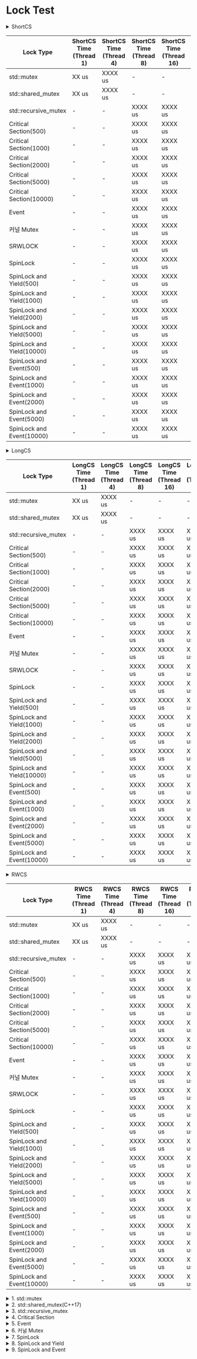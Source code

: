 # Lock Test

<details>
<summary>ShortCS</summary>

```cpp
template<typename T>
void ShortCriticalSection(T& lock, int threadOps) 
{
	for (int i = 0; i < threadOps; ++i) {
		WriteLockGuard wlg(lock);
		sharedData++;
	}
}
```
</details>   

| Lock Type     | ShortCS Time (Thread 1) | ShortCS Time (Thread 4) | ShortCS Time (Thread 8) | ShortCS Time (Thread 16) | ShortCS Time (Thread 25) |
|-----------------------------|--------------|-------------|----------------|----------------|----------------|
| std::mutex                  |  XX us       |  XXXX us    |      -         |      -         |      -         |
| std::shared_mutex           |  XX us       |  XXXX us    |      -         |      -         |      -         |
| std::recursive_mutex        |     -        |     -       |   XXXX us      |   XXXX us      |   XXXX us      |
| Critical Section(500)       |     -        |     -       |   XXXX us      |   XXXX us      |   XXXX us      |
| Critical Section(1000)      |     -        |     -       |   XXXX us      |   XXXX us      |   XXXX us      |
| Critical Section(2000)      |     -        |     -       |   XXXX us      |   XXXX us      |   XXXX us      |
| Critical Section(5000)      |     -        |     -       |   XXXX us      |   XXXX us      |   XXXX us      |
| Critical Section(10000)     |     -        |     -       |   XXXX us      |   XXXX us      |   XXXX us      |
| Event                       |     -        |     -       |   XXXX us      |   XXXX us      |   XXXX us      |
| 커널 Mutex                  |     -        |     -       |   XXXX us      |   XXXX us      |   XXXX us      |
| SRWLOCK                     |     -        |     -       |   XXXX us      |   XXXX us      |   XXXX us      |
| SpinLock                    |     -        |     -       |   XXXX us      |   XXXX us      |   XXXX us      |
| SpinLock and Yield(500)     |     -        |     -       |   XXXX us      |   XXXX us      |   XXXX us      |
| SpinLock and Yield(1000)    |     -        |     -       |   XXXX us      |   XXXX us      |   XXXX us      |
| SpinLock and Yield(2000)    |     -        |     -       |   XXXX us      |   XXXX us      |   XXXX us      |
| SpinLock and Yield(5000)    |     -        |     -       |   XXXX us      |   XXXX us      |   XXXX us      |
| SpinLock and Yield(10000)   |     -        |     -       |   XXXX us      |   XXXX us      |   XXXX us      |
| SpinLock and Event(500)     |     -        |     -       |   XXXX us      |   XXXX us      |   XXXX us      |
| SpinLock and Event(1000)    |     -        |     -       |   XXXX us      |   XXXX us      |   XXXX us      |
| SpinLock and Event(2000)    |     -        |     -       |   XXXX us      |   XXXX us      |   XXXX us      |
| SpinLock and Event(5000)    |     -        |     -       |   XXXX us      |   XXXX us      |   XXXX us      |
| SpinLock and Event(10000)   |     -        |     -       |   XXXX us      |   XXXX us      |   XXXX us      |

<details>
<summary>LongCS</summary>

```cpp
template<typename T>
void LongCriticalSection(T& lock, int threadOps) 
{
	for (int i = 0; i < threadOps; ++i) {
		WriteLockGuard wlg(lock);
		std::this_thread::sleep_for(std::chrono::microseconds(100));
	}
}
```
</details>   

| Lock Type     | LongCS Time (Thread 1) | LongCS Time (Thread 4) | LongCS Time (Thread 8) | LongCS Time (Thread 16) | LongCS Time (Thread 25) |
|-----------------------------|--------------|-------------|----------------|----------------|----------------|
| std::mutex                  |  XX us       |  XXXX us    |      -         |      -         |      -         |
| std::shared_mutex           |  XX us       |  XXXX us    |      -         |      -         |      -         |
| std::recursive_mutex        |     -        |     -       |   XXXX us      |   XXXX us      |   XXXX us      |
| Critical Section(500)       |     -        |     -       |   XXXX us      |   XXXX us      |   XXXX us      |
| Critical Section(1000)      |     -        |     -       |   XXXX us      |   XXXX us      |   XXXX us      |
| Critical Section(2000)      |     -        |     -       |   XXXX us      |   XXXX us      |   XXXX us      |
| Critical Section(5000)      |     -        |     -       |   XXXX us      |   XXXX us      |   XXXX us      |
| Critical Section(10000)     |     -        |     -       |   XXXX us      |   XXXX us      |   XXXX us      |
| Event                       |     -        |     -       |   XXXX us      |   XXXX us      |   XXXX us      |
| 커널 Mutex                  |     -        |     -       |   XXXX us      |   XXXX us      |   XXXX us      |
| SRWLOCK                     |     -        |     -       |   XXXX us      |   XXXX us      |   XXXX us      |
| SpinLock                    |     -        |     -       |   XXXX us      |   XXXX us      |   XXXX us      |
| SpinLock and Yield(500)     |     -        |     -       |   XXXX us      |   XXXX us      |   XXXX us      |
| SpinLock and Yield(1000)    |     -        |     -       |   XXXX us      |   XXXX us      |   XXXX us      |
| SpinLock and Yield(2000)    |     -        |     -       |   XXXX us      |   XXXX us      |   XXXX us      |
| SpinLock and Yield(5000)    |     -        |     -       |   XXXX us      |   XXXX us      |   XXXX us      |
| SpinLock and Yield(10000)   |     -        |     -       |   XXXX us      |   XXXX us      |   XXXX us      |
| SpinLock and Event(500)     |     -        |     -       |   XXXX us      |   XXXX us      |   XXXX us      |
| SpinLock and Event(1000)    |     -        |     -       |   XXXX us      |   XXXX us      |   XXXX us      |
| SpinLock and Event(2000)    |     -        |     -       |   XXXX us      |   XXXX us      |   XXXX us      |
| SpinLock and Event(5000)    |     -        |     -       |   XXXX us      |   XXXX us      |   XXXX us      |
| SpinLock and Event(10000)   |     -        |     -       |   XXXX us      |   XXXX us      |   XXXX us      |

<details>
<summary>RWCS</summary>

```cpp
template<typename T>
void rwScenario(T& rwLock, int threadOps, std::vector<bool>& rwOrder)
{
    for (int i = 0; i < threadOps; ++i) {
        if (rwOrder[i] == true) {
            ReadLockGuard rlg(rwLock);
            int val = sharedData;
            (void)val;
            // std::this_thread::sleep_for(std::chrono::microseconds(100));
        }
        else {
            WriteLockGuard wlg(rwLock);
            ++sharedData;
            //std::this_thread::sleep_for(std::chrono::microseconds(100));
        }
    }
}
```
</details>   

| Lock Type     | RWCS Time (Thread 1) | RWCS Time (Thread 4) | RWCS Time (Thread 8) | RWCS Time (Thread 16) | RWCS Time (Thread 25) |
|-----------------------------|--------------|-------------|----------------|----------------|----------------|
| std::mutex                  |  XX us       |  XXXX us    |      -         |      -         |      -         |
| std::shared_mutex           |  XX us       |  XXXX us    |      -         |      -         |      -         |
| std::recursive_mutex        |     -        |     -       |   XXXX us      |   XXXX us      |   XXXX us      |
| Critical Section(500)       |     -        |     -       |   XXXX us      |   XXXX us      |   XXXX us      |
| Critical Section(1000)      |     -        |     -       |   XXXX us      |   XXXX us      |   XXXX us      |
| Critical Section(2000)      |     -        |     -       |   XXXX us      |   XXXX us      |   XXXX us      |
| Critical Section(5000)      |     -        |     -       |   XXXX us      |   XXXX us      |   XXXX us      |
| Critical Section(10000)     |     -        |     -       |   XXXX us      |   XXXX us      |   XXXX us      |
| Event                       |     -        |     -       |   XXXX us      |   XXXX us      |   XXXX us      |
| 커널 Mutex                  |     -        |     -       |   XXXX us      |   XXXX us      |   XXXX us      |
| SRWLOCK                     |     -        |     -       |   XXXX us      |   XXXX us      |   XXXX us      |
| SpinLock                    |     -        |     -       |   XXXX us      |   XXXX us      |   XXXX us      |
| SpinLock and Yield(500)     |     -        |     -       |   XXXX us      |   XXXX us      |   XXXX us      |
| SpinLock and Yield(1000)    |     -        |     -       |   XXXX us      |   XXXX us      |   XXXX us      |
| SpinLock and Yield(2000)    |     -        |     -       |   XXXX us      |   XXXX us      |   XXXX us      |
| SpinLock and Yield(5000)    |     -        |     -       |   XXXX us      |   XXXX us      |   XXXX us      |
| SpinLock and Yield(10000)   |     -        |     -       |   XXXX us      |   XXXX us      |   XXXX us      |
| SpinLock and Event(500)     |     -        |     -       |   XXXX us      |   XXXX us      |   XXXX us      |
| SpinLock and Event(1000)    |     -        |     -       |   XXXX us      |   XXXX us      |   XXXX us      |
| SpinLock and Event(2000)    |     -        |     -       |   XXXX us      |   XXXX us      |   XXXX us      |
| SpinLock and Event(5000)    |     -        |     -       |   XXXX us      |   XXXX us      |   XXXX us      |
| SpinLock and Event(10000)   |     -        |     -       |   XXXX us      |   XXXX us      |   XXXX us      |

<details>
<summary>1. std::mutex</summary>

```cpp
class StdLock : public ILockTest
{
public:
    void lock_shared() override
    {
        _m.lock();
    }
    void unlock_shared() override
    {
        _m.unlock();
    }
    void lock_exclusive() override
    {
        _m.lock();
    }
    void unlock_exclusive() override
    {
        _m.unlock();
    }
private:
    std::mutex _m;
};
```

</details>   
<details>
<summary>2. std::shared_mutex(C++17)</summary>

```cpp
class StdSharedLock : public ILockTest
{
public:
    void lock_shared() override
    {
        _sm.lock_shared();
    }
    void unlock_shared() override
    {
        _sm.unlock_shared();
    }
    void lock_exclusive() override
    {
        _sm.lock();
    }
    void unlock_exclusive() override
    {
        _sm.unlock();
    }
public:
    std::shared_mutex _sm;
};
```

</details>   

<details>
<summary>3. std::recursive_mutex</summary>

```cpp
class StdRecursiveLock : public ILockTest
{
public:
    void lock_shared() override
    {
        _m.lock();
    }
    void unlock_shared() override
    {
        _m.unlock();
    }
    void lock_exclusive() override
    {
        _m.lock();
    }
    void unlock_exclusive() override
    {
        _m.unlock();
    }
private:
    std::recursive_mutex _m;
};
```

</details>   
<details>
<summary>4. Critical Section</summary>
	
```cpp
class CriticalSectionLock : public ILockTest
{
public:
    CriticalSectionLock()
    {
        if (InitializeCriticalSectionAndSpinCount(&_cs, 2000) == false) {
            std::terminate();
        }
    }
    ~CriticalSectionLock()
    {
        DeleteCriticalSection(&_cs);
    }
public:
    void lock_shared() override
    {
        EnterCriticalSection(&_cs);
    }
    void unlock_shared() override
    {
        LeaveCriticalSection(&_cs);
    }
    void lock_exclusive() override
    {
        EnterCriticalSection(&_cs);

    }
    void unlock_exclusive() override
    {
        LeaveCriticalSection(&_cs);
    }
private:
    CRITICAL_SECTION  _cs;
};
```
</details>   
<details>
<summary>5. Event</summary>
	
```cpp
class EventLock : public ILockTest
{
public:
    EventLock() {
        _hEvent = CreateEvent(nullptr, FALSE, TRUE, nullptr);
        if (_hEvent == nullptr) {
            std::terminate();
        }
    }
    ~EventLock() {
        CloseHandle(_hEvent);
    }
public:
    void lock_shared() override {
        DWORD dwWait = WaitForSingleObject(_hEvent, INFINITE);
        if (dwWait != WAIT_OBJECT_0) {
            std::terminate();
        }
    }

    void unlock_shared() override {
        if (!SetEvent(_hEvent)) {
            std::terminate();
        }
    }
    void lock_exclusive() override {
        DWORD dwWait = WaitForSingleObject(_hEvent, INFINITE);
        if (dwWait != WAIT_OBJECT_0) {
            std::terminate();
        }
    }
    void unlock_exclusive() override {
        if (!SetEvent(_hEvent)) {
            std::cerr << "SetEvent failed: " << GetLastError() << "\n";
            std::terminate();
        }
    }
private:
    HANDLE _hEvent;
};
```
</details>   
<details>
<summary>6. 커널 Mutex</summary>
	
```cpp
class MutexLock : public ILockTest
{
public:
    MutexLock() {
        _hmut = CreateMutex(nullptr, FALSE, nullptr);
        if (_hmut == nullptr) {
            std::terminate();
        }
    }
    ~MutexLock() {
        CloseHandle(_hmut);
    }
public:
    void lock_shared() override {
        DWORD dwWait = WaitForSingleObject(_hmut, INFINITE);
        if (dwWait != WAIT_OBJECT_0) {
            std::terminate();
        }
    }
    void unlock_shared() override {
        if (ReleaseMutex(_hmut) == false) {
            std::terminate();
        }
    }
    void lock_exclusive() override {
        DWORD dwWait = WaitForSingleObject(_hmut, INFINITE);
        if (dwWait != WAIT_OBJECT_0) {
            std::terminate();
        }
    }
    void unlock_exclusive() override {
        if (ReleaseMutex(_hmut) == false) {
            std::terminate();
        }
    }
private:
    HANDLE _hmut;
};
```
</details>   
<details>
<summary>7. SpinLock</summary>

```cpp
class SpinLock : public ILockTest
{
public:
    void lock_shared() override
    {
        bool expected = false;
        while (!_flag.compare_exchange_strong(expected, true)) {
            expected = false;
        }
    }
    void unlock_shared() override
    {
        _flag.store(false);
    }
    void lock_exclusive() override
    {
        bool expected = false;
        while (!_flag.compare_exchange_strong(expected, true)) {
            expected = false;
        }
    }
    void unlock_exclusive() override
    {
        _flag.store(false);
    }
private:
    std::atomic<bool> _flag = false;
};
```
</details>   
<details>
<summary>8. SpinLock and Yield</summary>

```cpp
class SYLock : public ILockTest
{
	enum :int {
		MAX_SPIN_COUNT = 1'000,
	};
public:
	void lock_shared() override
	{
		bool expected = false;
		while (true) {
			for (int spinCount = 0; spinCount < MAX_SPIN_COUNT; ++spinCount) {
				if (_flag.compare_exchange_strong(expected, true)) {
					return;
				}
			}
			this_thread::yield();
		}
	}
	void unlock_shared() override
	{
		_flag.store(false);
	}
	void lock_exclusive() override
	{
		while (true) {
			for (int spinCount = 0; spinCount < MAX_SPIN_COUNT; ++spinCount) {
				bool expected = false;
				if (_flag.compare_exchange_strong(expected, true)) {
					return;
				}
			}
			this_thread::yield();
		}
	}
	void unlock_exclusive() override
	{
		_flag.store(false);
	}
private:
	std::atomic<bool> _flag = false;
};
```
</details>   
<details>
<summary>9. SpinLock and Event</summary>

```cpp
class SELock : public ILockTest
{
	enum :int {
		MAX_SPIN_COUNT = 1'000,
	};
public:
	SELock()
	{
		_hEvent = CreateEvent(nullptr, FALSE, TRUE, nullptr);
		if (_hEvent == nullptr) {
			std::cerr << "CreateEvent failed: " << GetLastError() << "\n";
			std::terminate();
		}
	}
	~SELock() {
		CloseHandle(_hEvent);
	}
public:
	void lock_shared() override
	{
		bool expected = false;
		while (true) {
			for (int spinCount = 0; spinCount < MAX_SPIN_COUNT; ++spinCount) {
				if (_flag.compare_exchange_strong(expected, true)) {
					return;
				}
			}

			DWORD dwWait = WaitForSingleObject(_hEvent, INFINITE);
			if (dwWait != WAIT_OBJECT_0) {
				std::cerr << "WaitForSingleObject failed: " << GetLastError() << "\n";
				std::terminate();
			}
		}
	}
	void unlock_shared() override
	{
		_flag.store(false);
		if (SetEvent(_hEvent) == false) {
			std::cerr << "SetEvent failed: " << GetLastError() << "\n";
			std::terminate();
		}
	}
	void lock_exclusive() override
	{
		while (true) {
			for (int spinCount = 0; spinCount < MAX_SPIN_COUNT; ++spinCount) {
				bool expected = false;
				if (_flag.compare_exchange_strong(expected, true)) {
					return;
				}
			}

			DWORD dwWait = WaitForSingleObject(_hEvent, INFINITE);
			if (dwWait != WAIT_OBJECT_0) {
				std::cerr << "WaitForSingleObject failed: " << GetLastError() << "\n";
				std::terminate();
			}
		}
	}
	void unlock_exclusive() override
	{
		_flag.store(false);
		if (SetEvent(_hEvent) == false) {
			std::cerr << "SetEvent failed: " << GetLastError() << "\n";
			std::terminate();
		}
	}
private:
	std::atomic<bool> _flag = false;
	HANDLE _hEvent;
};
```
</details>   

